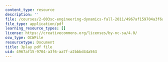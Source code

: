 ```yaml
---
content_type: resource
description: ''
file: /courses/2-003sc-engineering-dynamics-fall-2011/4967af159704a3f6aa7fa2bbbd44a563_tm51lwadMOc.pdf
file_type: application/pdf
learning_resource_types: []
license: https://creativecommons.org/licenses/by-nc-sa/4.0/
ocw_type: OCWFile
resourcetype: Document
title: 3play pdf file
uid: 4967af15-9704-a3f6-aa7f-a2bbbd44a563
---
```

